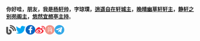 **你好哇，朋友，我是[杨轩帅](https://nicejade.bio.link/?ref=github.com)，字琼璞，[逍遥自在轩城主](https://niceshare.site/?ref=github.com)，[晚晴幽草轩轩主](https://www.jeffjade.com?ref=github.com)，[静轩之别苑阁主](https://quickapp.lovejade.cn/?ref=github.com)，[悠然宜想亭主持](https://forum.lovejade.cn/?ref=github.com)**。

<a href="https://fine.niceshare.site/?ref=github.com">
  <img align="left" alt="杨琼璞 | 晚晴幽草轩" width="26px" src="https://github.com/nicejade/nicejade/blob/master/icon/blog.svg" />
</a>
<a href="https://twitter.com/nicejadeyang">
  <img align="left" alt="杨琼璞 | Twitter" width="26px" src="https://github.com/nicejade/nicejade/blob/master/icon/twitter.svg" />
</a>
<a href="https://www.facebook.com/nice.jade.yang">
  <img align="left" alt="杨琼璞 | Facebook" width="26px" src="https://github.com/nicejade/nicejade/blob/master/icon/facebook.svg" />
</a>
<a href="https://weibo.com/jeffjade">
  <img align="left" alt="杨琼璞 | 新浪微博" width="26px" src="https://github.com/nicejade/nicejade/blob/master/icon/weibo.svg" />
</a>
<a href="https://www.jianshu.com/u/9aae3d8f4c3d">
  <img align="left" alt="杨琼璞 | 简书" width="26px" src="https://github.com/nicejade/nicejade/blob/master/icon/jianshu.svg" />
</a >
<a href="https://t.me/nicejade">
  <img align="left" alt="杨琼璞 | 电报" width="26px" src="https://github.com/nicejade/nicejade/blob/master/icon/telegram.svg" />
</a>
